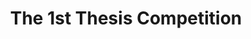 ---
layout:   certificate
title:    "The 1st Thesis Competition"
slug:     lomba-thesis
category: lomba
issuer:   "Direktorat Pascasarjana dan Advanced Learning Universitas Telkom"
---